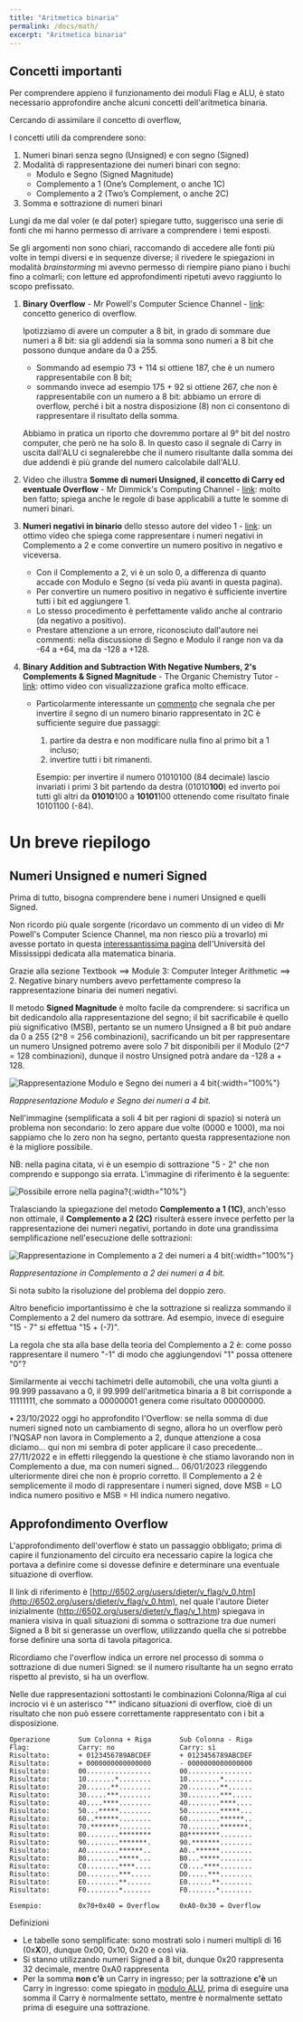 ```yaml
---
title: "Aritmetica binaria"
permalink: /docs/math/
excerpt: "Aritmetica binaria"
---
```


## Concetti importanti

Per comprendere appieno il funzionamento dei moduli Flag e ALU, è stato necessario approfondire anche alcuni concetti dell'aritmetica binaria.

Cercando di assimilare il concetto di overflow, 

I concetti utili da comprendere sono:

1. Numeri binari senza segno (Unsigned) e con segno (Signed)
2. Modalità di rappresentazione dei numeri binari con segno:
   - Modulo e Segno (Signed Magnitude)
   - Complemento a 1 (One’s Complement, o anche 1C)
   - Complemento a 2 (Two’s Complement, o anche 2C)
3. Somma e sottrazione di numeri binari

Lungi da me dal voler (e dal poter) spiegare tutto, suggerisco una serie di fonti che mi hanno permesso di arrivare a comprendere i temi esposti.

Se gli argomenti non sono chiari, raccomando di accedere alle fonti più volte in tempi diversi e in sequenze diverse; il rivedere le spiegazioni in modalità *brainstorming* mi avevno permesso di riempire piano piano i buchi fino a colmarli; con letture ed approfondimenti ripetuti avevo raggiunto lo scopo prefissato.

1. **Binary Overflow** - Mr Powell's Computer Science Channel - [link](https://www.youtube.com/watch?v=Q7t9-Sq_4Ww&lc=Ugy04nCzuiaOJIqK_5J4AaABAg): concetto generico di overflow.

    Ipotizziamo di avere un computer a 8 bit, in grado di sommare due numeri a 8 bit: sia gli addendi sia la somma sono numeri a 8 bit che possono dunque andare da 0 a 255.
      - Sommando ad esempio 73 + 114 si ottiene 187, che è un numero rappresentabile con 8 bit;
      - sommando invece ad esempio 175 + 92 si ottiene 267, che non è rappresentabile con un numero a 8 bit: abbiamo un errore di overflow, perché i bit a nostra disposizione (8) non ci consentono di rappresentare il risultato della somma.

    Abbiamo in pratica un riporto che dovremmo portare al 9° bit del nostro computer, che però ne ha solo 8. In questo caso il segnale di Carry in uscita dall'ALU ci segnalerebbe che il numero risultante dalla somma dei due addendi è più grande del numero calcolabile dall'ALU.

2. Video che illustra **Somme di numeri Unsigned, il concetto di Carry ed eventuale Overflow** - Mr Dimmick's Computing Channel - [link](https://www.youtube.com/watch?v=nKxjLM6ePcI): molto ben fatto; spiega anche le regole di base applicabili a tutte le somme di numeri binari.

3. **Numeri negativi in binario** dello stesso autore del video 1 - [link](https://www.youtube.com/watch?v=dHB7jFjESLY): un ottimo video che spiega come rappresentare i numeri negativi in Complemento a 2 e come convertire un numero positivo in negativo e viceversa.

    - Con il Complemento a 2, vi è un solo 0, a differenza di quanto accade con Modulo e Segno (si veda più avanti in questa pagina).
    - Per convertire un numero positivo in negativo è sufficiente invertire tutti i bit ed aggiungere 1.
    - Lo stesso procedimento è perfettamente valido anche al contrario (da negativo a positivo).
    - Prestare attenzione a un errore, riconosciuto dall'autore nei commenti: nella discussione di Segno e Modulo il range non va da -64 a +64, ma da -128 a +128.

4. **Binary Addition and Subtraction With Negative Numbers, 2's Complements & Signed Magnitude** - The Organic Chemistry Tutor - [link](https://www.youtube.com/watch?v=sJXTo3EZoxM): ottimo video con visualizzazione grafica molto efficace.

    - Particolarmente interessante un [commento](https://www.youtube.com/watch?v=sJXTo3EZoxM&lc=Ugyl7WIoyqVR8wM0dAJ4AaABAg) che segnala che per invertire il segno di un numero binario rappresentato in 2C è sufficiente seguire due passaggi:
      1) partire da destra e non modificare nulla fino al primo bit a 1 incluso;
      2) invertire tutti i bit rimanenti.

      Esempio: per invertire il numero 01010100 (84 decimale) lascio invariati i primi 3 bit partendo da destra (01010**100**) ed inverto poi tutti gli altri da **01010**100 a **10101**100 ottenendo come risultato finale 10101100 (-84).

# Un breve riepilogo

## Numeri Unsigned e numeri Signed

Prima di tutto, bisogna comprendere bene i numeri Unsigned e quelli Signed.

Non ricordo più quale sorgente (ricordavo un commento di un video di Mr Powell's Computer Science Channel, ma non riesco più a trovarlo) mi avesse portato in questa [interessantissima pagina](https://sandbox.mc.edu/~bennet/cs110/) dell'Università del Mississippi dedicata alla matematica binaria.

Grazie alla sezione Textbook ==> Module 3: Computer Integer Arithmetic ==> 2. Negative binary numbers avevo perfettamente compreso la rappresentazione binaria dei numeri negativi.

Il metodo **Signed Magnitude** è molto facile da comprendere: si sacrifica un bit dedicandolo alla rappresentazione del segno; il bit sacrificabile è quello più significativo (MSB), pertanto se un numero Unsigned a 8 bit può andare da 0 a 255 (2^8 = 256 combinazioni), sacrificando un bit per rappresentare un numero Unsigned potremo avere solo 7 bit disponibili per il Modulo (2^7 = 128 combinazioni), dunque il nostro Unsigned potrà andare da -128 a + 128.

![Rappresentazione Modulo e Segno dei numeri a 4 bit](../../assets/math/75-math_signed_magnitude.gif){:width="100%"}

*Rappresentazione Modulo e Segno dei numeri a 4 bit.*

Nell'immagine (semplificata a soli 4 bit per ragioni di spazio) si noterà un problema non secondario: lo zero appare due volte (0000 e 1000), ma noi sappiamo che lo zero non ha segno, pertanto questa rappresentazione non è la migliore possibile.

NB: nella pagina citata, vi è un esempio di sottrazione "5 - 2" che non comprendo e suppongo sia errata. L'immagine di riferimento è la seguente:

![Possibile errore nella pagina?](../../assets/math/75-math_mistake.gif
){:width="10%"}

Tralasciando la spiegazione del metodo **Complemento a 1 (1C)**, anch'esso non ottimale, il **Complemento a 2 (2C)** risulterà essere invece perfetto per la rappresentazione dei numeri negativi, portando in dote una grandissima semplificazione nell'esecuzione delle sottrazioni:

![Rappresentazione in Complemento a 2 dei numeri a 4 bit](../../assets/math/75-math_2c.gif){:width="100%"}

*Rappresentazione in Complemento a 2 dei numeri a 4 bit.*

Si nota subito la risoluzione del problema del doppio zero.

Altro beneficio importantissimo è che la sottrazione si realizza sommando il Complemento a 2 del numero da sottrare. Ad esempio, invece di eseguire "15 - 7" si effettua "15 + (-7)".

La regola che sta alla base della teoria del Complemento a 2 è: come posso rappresentare il numero "-1" di modo che aggiungendovi "1" possa ottenere "0"?

Similarmente ai vecchi tachimetri delle automobili, che una volta giunti a 99.999 passavano a 0, il 99.999 dell'aritmetica binaria a 8 bit corrisponde a 11111111, che sommato a 00000001 genera come risultato 00000000.

• 23/10/2022 oggi ho approfondito l'Overflow: se nella somma di due numeri signed noto un cambiamento di segno, allora ho un overflow
però l'NQSAP non lavora in Complemento a 2, dunque attenzione a cosa diciamo… qui non mi sembra di poter applicare il caso precedente… 27/11/2022 e in effetti rileggendo la questione è che stiamo lavorando non in Complemento a due, ma con numeri signed… 06/01/2023 rileggendo ulteriormente direi che non è proprio corretto. Il Complemento a 2 è semplicemente il modo di rappresentare i numeri signed, dove MSB = LO indica numero positivo e MSB = HI indica numero negativo.

## Approfondimento Overflow

L'approfondimento dell'overflow è stato un passaggio obbligato; prima di capire il funzionamento del circuito era necessario capire la logica che portava a definire come si dovesse definire e determinare una eventuale situazione di overflow.

Il link di riferimento è [http://6502.org/users/dieter/v_flag/v_0.htm](http://6502.org/users/dieter/v_flag/v_0.htm), nel quale l'autore Dieter inizialmente (http://6502.org/users/dieter/v_flag/v_1.htm) spiegava in maniera visiva in quali situazioni di somma o sottrazione tra due numeri Signed a 8 bit si generasse un overflow, utilizzando quella che si potrebbe forse definire una sorta di tavola pitagorica.

Ricordiamo che l'overflow indica un errore nel processo di somma o sottrazione di due numeri Signed: se il numero risultante ha un segno errato rispetto al previsto, si ha un overflow.

Nelle due rappresentazioni sottostanti le combinazioni Colonna/Riga al cui incrocio vi è un asterisco "\*" indicano situazioni di overflow, cioè di un risultato che non può essere correttamente rappresentato con i bit a disposizione.

~~~
Operazione       Sum Colonna + Riga       Sub Colonna - Riga
Flag:            Carry: no                Carry: sì
Risultato:       + 0123456789ABCDEF       + 0123456789ABCDEF
Risultato:       + 0000000000000000       - 0000000000000000
Risultato:       00................       00................
Risultato:       10.......*........       10........*.......
Risultato:       20......**........       20........**......
Risultato:       30.....***........       30........***.....
Risultato:       40....****........       40........****....
Risultato:       50...*****........       50........*****...
Risultato:       60..******........       60........******..
Risultato:       70.*******........       70........*******.
Risultato:       80........********       80********........
Risultato:       90........*******.       90.*******........
Risultato:       A0........******..       A0..******........
Risultato:       B0........*****...       B0...*****........
Risultato:       C0........****....       C0....****........
Risultato:       D0........***.....       D0.....***........
Risultato:       E0........**......       E0......**........
Risultato:       F0........*.......       F0.......*........

Esempio:         0x70+0x40 = Overflow     0xA0-0x30 = Overflow
~~~

Definizioni

- Le tabelle sono semplificate: sono mostrati solo i numeri multipli di 16 (0x**X**0), dunque 0x00, 0x10, 0x20 e così via.
- Si stanno utilizzando numeri Signed a 8 bit, dunque 0x20 rappresenta 32 decimale, mentre 0xA0 rappresenta 
- Per la somma **non c'è** un Carry in ingresso; per la sottrazione **c'è** un Carry in ingresso: come spiegato in [modulo ALU](../alu/#carry-addizioni-e-sottrazioni), prima di eseguire una somma il Carry è normalmente settato, mentre è normalmente settato prima di eseguire una sottrazione.

